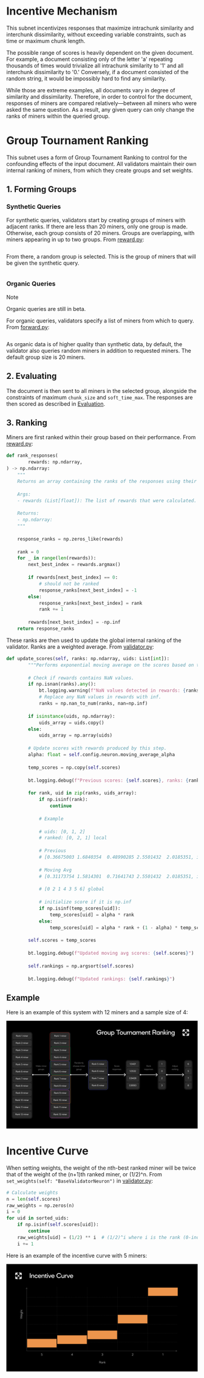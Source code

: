 # Incentive Mechanism

This subnet incentivizes responses that maximize intrachunk similarity and interchunk dissimilarity, without exceeding variable constraints, such as time or maximum chunk length.

The possible range of scores is heavily dependent on the given document. For example, a document consisting only of the letter 'a' repeating thousands of times would trivialize all intrachunk similarity to '1' and all interchunk dissimilarity to '0.' Conversely, if a document consisted of the random string, it would be impossibly hard to find any similarity.

While those are extreme examples, all documents vary in degree of similarity and dissimilarity. Therefore, in order to control for the document, responses of miners are compared relatively—between all miners who were asked the same question. As a result, any given query can only change the ranks of miners within the queried group.

# Group Tournament Ranking

This subnet uses a form of Group Tournament Ranking to control for the confounding effects of the input document. All validators maintain their own internal ranking of miners, from which they create groups and set weights.

## 1. Forming Groups

### Synthetic Queries
For synthetic queries, validators start by creating groups of miners with adjacent ranks. If there are less than 20 miners, only one group is made. Otherwise, each group consists of 20 miners. Groups are overlapping, with miners appearing in up to two groups. From [reward.py](../chunking/validator/reward.py):

```python

```

From there, a random group is selected. This is the group of miners that will be given the synthetic query.

```
```

### Organic Queries

> [!NOTE] 
> Organic queries are still in beta.

For organic queries, validators specify a list of miners from which to query. From [forward.py](../chunking/validator/forward.py):

```python
```

As organic data is of higher quality than synthetic data, by default, the validator also queries random miners in addition to requested miners. The default group size is 20 miners.

## 2. Evaluating

The document is then sent to all miners in the selected group, alongside the constraints of maximum `chunk_size` and `soft_time_max`. The responses are then scored as described in [Evaluation](./evaluation.md).

## 3. Ranking

Miners are first ranked within their group based on their performance. From [reward.py](../chunking/validator/reward.py):
```python
def rank_responses(
        rewards: np.ndarray,
) -> np.ndarray:
    """
    Returns an array containing the ranks of the responses using their rewards. Higher reward is better.

    Args:
    - rewards (List[float]): The list of rewards that were calculated.

    Returns:
    - np.ndarray: 
    """

    response_ranks = np.zeros_like(rewards)

    rank = 0
    for _ in range(len(rewards)):
        next_best_index = rewards.argmax()
        
        if rewards[next_best_index] == 0:
            # should not be ranked
            response_ranks[next_best_index] = -1
        else:
            response_ranks[next_best_index] = rank
            rank += 1
            
        rewards[next_best_index] = -np.inf
    return response_ranks
```

These ranks are then used to update the global internal ranking of the validator. Ranks are a weighted average. From [validator.py](../neurons/validator.py):

```python
def update_scores(self, ranks: np.ndarray, uids: List[int]):
        """Performs exponential moving average on the scores based on the rewards received from the miners."""

        # Check if rewards contains NaN values.
        if np.isnan(ranks).any():
            bt.logging.warning(f"NaN values detected in rewards: {ranks}")
            # Replace any NaN values in rewards with inf.
            ranks = np.nan_to_num(ranks, nan=np.inf)

        if isinstance(uids, np.ndarray):
            uids_array = uids.copy()
        else:
            uids_array = np.array(uids)

        # Update scores with rewards produced by this step.
        alpha: float = self.config.neuron.moving_average_alpha

        temp_scores = np.copy(self.scores)  
        
        bt.logging.debug(f"Previous scores: {self.scores}, ranks: {ranks}, uids: {uids_array}")            
        
        for rank, uid in zip(ranks, uids_array):
            if np.isinf(rank):
                continue
            
            # Example

            # uids: [0, 1, 2]
            # ranked: [0, 2, 1] local
            
            # Previous
            # [0.36675003 1.6840354  0.48990285 2.5501432  2.0185351, inf, inf]
            
            # Moving Avg
            # [0.31173754 1.5814301  0.71641743 2.5501432  2.0185351, inf, inf]
            
            # [0 2 1 4 3 5 6] global
            
            # initialize score if it is np.inf
            if np.isinf(temp_scores[uid]):
                temp_scores[uid] = alpha * rank
            else:            
                temp_scores[uid] = alpha * rank + (1 - alpha) * temp_scores[uid]                
         
        self.scores = temp_scores
         
        bt.logging.debug(f"Updated moving avg scores: {self.scores}")                
        
        self.rankings = np.argsort(self.scores)
                        
        bt.logging.debug(f"Updated rankings: {self.rankings}")
```

## Example
Here is an example of this system with 12 miners and a sample size of 4:

![ranking_visualization](../assets/ranking_visualization.png)

# Incentive Curve
When setting weights, the weight of the nth-best ranked miner will be twice that of the weight of the (n+1)th ranked miner, or (1/2)^n. From `set_weights(self: "BaseValidatorNeuron")` in [validator.py](../neurons/validator.py):
```python
# Calculate weights
n = len(self.scores)
raw_weights = np.zeros(n)    
i = 0    
for uid in sorted_uids:
    if np.isinf(self.scores[uid]):
        continue
    raw_weights[uid] = (1/2) ** i  # (1/2)^i where i is the rank (0-indexed)            
    i += 1
```

Here is an example of the incentive curve with 5 miners:

![incentive_curve](../assets/incentive_curve.png)